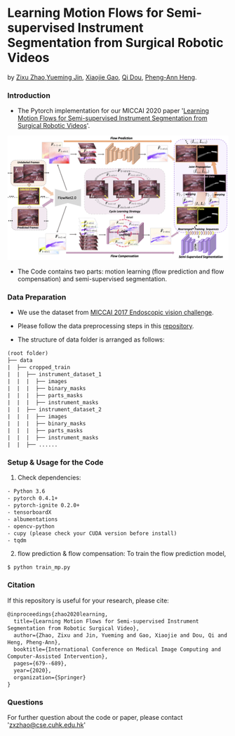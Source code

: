 # Learning Motion Flows for Semi-supervised Instrument Segmentation from Surgical Robotic Videos
by [Zixu Zhao](https://scholar.google.com.hk/citations?user=GSQY0CEAAAAJ&hl=zh-CN),[Yueming Jin](https://yuemingjin.github.io/), [Xiaojie Gao](https://www.researchgate.net/profile/Xiaojie_Gao3), [Qi Dou](http://www.cse.cuhk.edu.hk/~qdou/), [Pheng-Ann Heng](http://www.cse.cuhk.edu.hk/~pheng/). 

### Introduction
* The Pytorch implementation for our MICCAI 2020 paper '[Learning Motion Flows for Semi-supervised Instrument Segmentation from Surgical Robotic Videos](https://arxiv.org/pdf/2007.02501.pdf)'. 

<p align="center">
  <img src="figure/framework.png"  width="720"/>
</p>

* The Code contains two parts: motion learning (flow prediction and flow compensation) and semi-supervised segmentation.

### Data Preparation
* We use the dataset from [MICCAI 2017 Endoscopic vision challenge](https://endovissub2017-roboticinstrumentsegmentation.grand-challenge.org/).

* Please follow the data preprocessing steps in this [repository](https://github.com/keyuncheng/MF-TAPNet).

* The structure of data folder is arranged as follows:
```
(root folder)
├── data
|  ├── cropped_train
|  |  ├── instrument_dataset_1
|  |  |  ├── images
|  |  |  ├── binary_masks
|  |  |  ├── parts_masks
|  |  |  ├── instrument_masks
|  |  ├── instrument_dataset_2
|  |  |  ├── images
|  |  |  ├── binary_masks
|  |  |  ├── parts_masks
|  |  |  ├── instrument_masks
|  |  ├── ......

```


### Setup & Usage for the Code

1. Check dependencies:
```
- Python 3.6
- pytorch 0.4.1+
- pytorch-ignite 0.2.0+
- tensorboardX
- albumentations
- opencv-python
- cupy (please check your CUDA version before install)
- tqdm
```

2. flow prediction & flow compensation:
To train the flow prediction model, 
```
$ python train_mp.py
```


### Citation
If this repository is useful for your research, please cite:
```
@inproceedings{zhao2020learning,
  title={Learning Motion Flows for Semi-supervised Instrument Segmentation from Robotic Surgical Video},
  author={Zhao, Zixu and Jin, Yueming and Gao, Xiaojie and Dou, Qi and Heng, Pheng-Ann},
  booktitle={International Conference on Medical Image Computing and Computer-Assisted Intervention},
  pages={679--689},
  year={2020},
  organization={Springer}
}
```

### Questions

For further question about the code or paper, please contact 'zxzhao@cse.cuhk.edu.hk'
